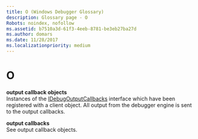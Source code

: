 ```yaml
---
title: O (Windows Debugger Glossary)
description: Glossary page - O
Robots: noindex, nofollow
ms.assetid: b7510a3d-61f3-4eeb-8781-be3eb27ba27d
ms.author: domars
ms.date: 11/28/2017
ms.localizationpriority: medium
---
```


# O


<span id="output_callback_objects"></span><span id="OUTPUT_CALLBACK_OBJECTS"></span>**output callback objects**  
Instances of the [IDebugOutputCallbacks](https://msdn.microsoft.com/library/windows/hardware/ff550801) interface which have been registered with a client object. All output from the debugger engine is sent to the output callbacks.

<span id="output_callbacks"></span><span id="OUTPUT_CALLBACKS"></span>**output callbacks**  
See output callback objects.

 

 





